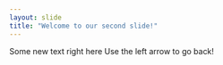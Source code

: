 ```yaml
---
layout: slide
title: "Welcome to our second slide!"
---
```

Some new text right here
Use the left arrow to go back!
